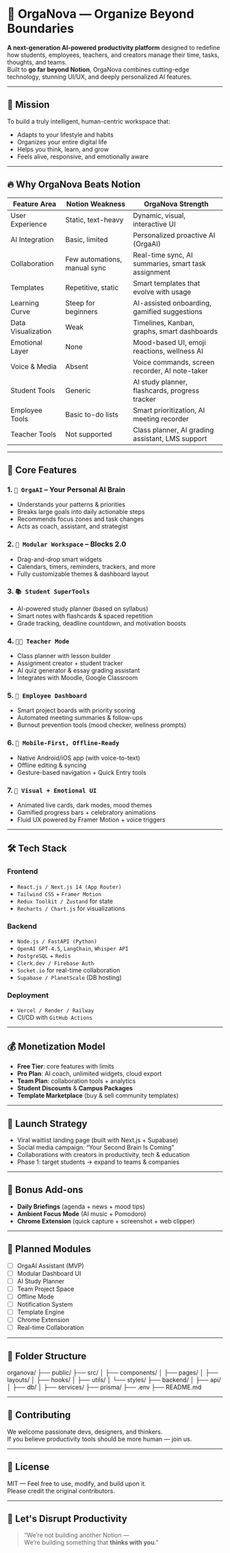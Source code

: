 # 🚀 OrgaNova — Organize Beyond Boundaries

**A next-generation AI-powered productivity platform** designed to redefine how students, employees, teachers, and creators manage their time, tasks, thoughts, and teams.  
Built to **go far beyond Notion**, OrgaNova combines cutting-edge technology, stunning UI/UX, and deeply personalized AI features.

---

## 🎯 Mission

To build a truly intelligent, human-centric workspace that:
- Adapts to your lifestyle and habits
- Organizes your entire digital life
- Helps you think, learn, and grow
- Feels alive, responsive, and emotionally aware

---

## 🔥 Why OrgaNova Beats Notion

| Feature Area       | Notion Weakness                  | OrgaNova Strength                                   |
|--------------------|----------------------------------|-----------------------------------------------------|
| User Experience     | Static, text-heavy               | Dynamic, visual, interactive UI                     |
| AI Integration      | Basic, limited                   | Personalized proactive AI (OrgaAI)                  |
| Collaboration       | Few automations, manual sync     | Real-time sync, AI summaries, smart task assignment |
| Templates           | Repetitive, static               | Smart templates that evolve with usage              |
| Learning Curve      | Steep for beginners              | AI-assisted onboarding, gamified suggestions        |
| Data Visualization  | Weak                             | Timelines, Kanban, graphs, smart dashboards         |
| Emotional Layer     | None                             | Mood-based UI, emoji reactions, wellness AI         |
| Voice & Media       | Absent                           | Voice commands, screen recorder, AI note-taker      |
| Student Tools       | Generic                          | AI study planner, flashcards, progress tracker      |
| Employee Tools      | Basic to-do lists                | Smart prioritization, AI meeting recorder           |
| Teacher Tools       | Not supported                    | Class planner, AI grading assistant, LMS support    |

---

## 🧠 Core Features

### 1. `🧭 OrgaAI` – Your Personal AI Brain
- Understands your patterns & priorities
- Breaks large goals into daily actionable steps
- Recommends focus zones and task changes
- Acts as coach, assistant, and strategist

### 2. `🧩 Modular Workspace` – Blocks 2.0
- Drag-and-drop smart widgets
- Calendars, timers, reminders, trackers, and more
- Fully customizable themes & dashboard layout

### 3. `📚 Student SuperTools`
- AI-powered study planner (based on syllabus)
- Smart notes with flashcards & spaced repetition
- Grade tracking, deadline countdown, and motivation boosts

### 4. `👨‍🏫 Teacher Mode`
- Class planner with lesson builder
- Assignment creator + student tracker
- AI quiz generator & essay grading assistant
- Integrates with Moodle, Google Classroom

### 5. `💼 Employee Dashboard`
- Smart project boards with priority scoring
- Automated meeting summaries & follow-ups
- Burnout prevention tools (mood checker, wellness prompts)

### 6. `📱 Mobile-First, Offline-Ready`
- Native Android/iOS app (with voice-to-text)
- Offline editing & syncing
- Gesture-based navigation + Quick Entry tools

### 7. `🌌 Visual + Emotional UI`
- Animated live cards, dark modes, mood themes
- Gamified progress bars + celebratory animations
- Fluid UX powered by Framer Motion + voice triggers

---

## 🛠 Tech Stack

### Frontend
- `React.js / Next.js 14 (App Router)`
- `Tailwind CSS` + `Framer Motion`
- `Redux Toolkit / Zustand` for state
- `Recharts / Chart.js` for visualizations

### Backend
- `Node.js / FastAPI (Python)`
- `OpenAI GPT-4.5`, `LangChain`, `Whisper API`
- `PostgreSQL` + `Redis`
- `Clerk.dev / Firebase Auth`
- `Socket.io` for real-time collaboration
- `Supabase / PlanetScale` (DB hosting)

### Deployment
- `Vercel / Render / Railway`
- CI/CD with `GitHub Actions`

---

## 💰 Monetization Model

- **Free Tier**: core features with limits
- **Pro Plan**: AI coach, unlimited widgets, cloud export
- **Team Plan**: collaboration tools + analytics
- **Student Discounts** & **Campus Packages**
- **Template Marketplace** (buy & sell community templates)

---

## 🚀 Launch Strategy

- Viral waitlist landing page (built with Next.js + Supabase)
- Social media campaign: “Your Second Brain Is Coming”
- Collaborations with creators in productivity, tech & education
- Phase 1: target students → expand to teams & companies

---

## 🧪 Bonus Add-ons

- **Daily Briefings** (agenda + news + mood tips)
- **Ambient Focus Mode** (AI music + Pomodoro)
- **Chrome Extension** (quick capture + screenshot + web clipper)

---

## 🧱 Planned Modules

- [ ] OrgaAI Assistant (MVP)
- [ ] Modular Dashboard UI
- [ ] AI Study Planner
- [ ] Team Project Space
- [ ] Offline Mode
- [ ] Notification System
- [ ] Template Engine
- [ ] Chrome Extension
- [ ] Real-time Collaboration

---

## 📂 Folder Structure

organova/
├── public/
├── src/
│ ├── components/
│ ├── pages/
│ ├── layouts/
│ ├── hooks/
│ ├── utils/
│ └── styles/
├── backend/
│ ├── api/
│ ├── db/
│ ├── services/
├── prisma/
├── .env
├── README.md


---

## 🤝 Contributing

We welcome passionate devs, designers, and thinkers.  
If you believe productivity tools should be more human — join us.

---

## 📣 License

MIT — Feel free to use, modify, and build upon it.  
Please credit the original contributors.

---

## 🌟 Let's Disrupt Productivity

> “We’re not building another Notion —  
We’re building something that **thinks with you**.”

